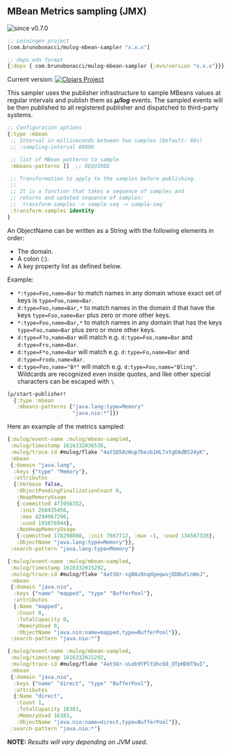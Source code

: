 ## MBean Metrics sampling (JMX)
![since v0.7.0](https://img.shields.io/badge/since-v0.7.0-brightgreen)

``` clojure
;; Leiningen project
[com.brunobonacci/mulog-mbean-sampler "x.x.x"]

;; deps.edn format
{:deps { com.brunobonacci/mulog-mbean-sampler {:mvn/version "x.x.x"}}}
```
Current version: [![Clojars Project](https://img.shields.io/clojars/v/com.brunobonacci/mulog-mbean-sampler.svg)](https://clojars.org/com.brunobonacci/mulog-mbean-sampler)

This sampler uses the publisher infrastructure to sample MBeans values
at regular intervals and publish them as ***μ/log*** events.
The sampled events will be then published to all registered publisher
and dispatched to third-party systems.


``` clojure
;; Configuration options
{:type :mbean
 ;; Interval in milliseconds between two samples (Default: 60s)
 ;; :sampling-interval 60000

 ;; list of MBean patterns to sample
 :mbeans-patterns []  ;; REQUIRED

 ;; Transformation to apply to the samples before publishing.
 ;;
 ;; It is a function that takes a sequence of samples and
 ;; returns and updated sequence of samples:
 ;; `transform-samples -> sample-seq -> sample-seq`
 :transform-samples identity
}
```

An ObjectName can be written as a String with the following elements in order:

  - The domain.
  - A colon (:).
  - A key property list as defined below.

Example:

  - `*:type=Foo,name=Bar` to match names in any domain whose exact
     set of keys is `type=Foo,name=Bar`.
  - `d:type=Foo,name=Bar,*` to match names in the domain d that
     have the keys `type=Foo,name=Bar` plus zero or more other keys.
  - `*:type=Foo,name=Bar,*` to match names in any domain that has
     the keys `type=Foo,name=Bar` plus zero or more other keys.
  - `d:type=F?o,name=Bar` will match e.g. `d:type=Foo,name=Bar` and
    `d:type=Fro,name=Bar`.
  - `d:type=F*o,name=Bar` will match e.g. `d:type=Fo,name=Bar` and
    `d:type=Frodo,name=Bar`.
  - `d:type=Foo,name="B*"` will match e.g. `d:type=Foo,name="Bling"`.
     Wildcards are recognized even inside quotes, and like other
     special characters can be escaped with `\`



``` clojure
(μ/start-publisher!
  {:type :mbean
   :mbeans-patterns ["java.lang:type=Memory"
                     "java.nio:*"]})
```

Here an example of the metrics sampled:

``` clojure
{:mulog/event-name :mulog/mbean-sampled,
 :mulog/timestamp 1616332036536,
 :mulog/trace-id #mulog/flake "4atSQ58zWup7bezb1HL7xtgDAdBS24yK",
 :mbean
 {:domain "java.lang",
  :keys {"type" "Memory"},
  :attributes
  {:Verbose false,
   :ObjectPendingFinalizationCount 0,
   :HeapMemoryUsage
   {:committed 473956352,
    :init 268435456,
    :max 4294967296,
    :used 195876944},
   :NonHeapMemoryUsage
   {:committed 178298880, :init 7667712, :max -1, :used 134567328},
   :ObjectName "java.lang:type=Memory"}},
 :search-pattern "java.lang:type=Memory"}

{:mulog/event-name :mulog/mbean-sampled,
 :mulog/timestamp 1616332015292,
 :mulog/trace-id #mulog/flake "4atSOr-sgBAz8nqdgeqwvjDDBuFLnWoJ",
 :mbean
 {:domain "java.nio",
  :keys {"name" "mapped", "type" "BufferPool"},
  :attributes
  {:Name "mapped",
   :Count 0,
   :TotalCapacity 0,
   :MemoryUsed 0,
   :ObjectName "java.nio:name=mapped,type=BufferPool"}},
 :search-pattern "java.nio:*"}

{:mulog/event-name :mulog/mbean-sampled,
 :mulog/timestamp 1616332015292,
 :mulog/trace-id #mulog/flake "4atSOr-uLeb9YPltUhc68_OTpHD0T9uI",
 :mbean
 {:domain "java.nio",
  :keys {"name" "direct", "type" "BufferPool"},
  :attributes
  {:Name "direct",
   :Count 1,
   :TotalCapacity 16383,
   :MemoryUsed 16383,
   :ObjectName "java.nio:name=direct,type=BufferPool"}},
 :search-pattern "java.nio:*"}
```

**NOTE:** *Results will vary depending on JVM used*.
